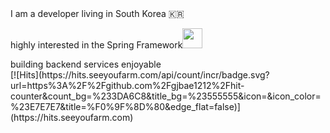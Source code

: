
<div style = "display:flex;">
  I am a developer living in South Korea 🇰🇷
</div>

<div style = "display:flex;">

highly interested in the Spring Framework<img width = 32 height = auto src="https://img.shields.io/badge/-white?style=flat-square&logo=spring">

</div>
<div style = "display:flex;">
building backend services enjoyable
</div>

<div style = "">
[![Hits](https://hits.seeyoufarm.com/api/count/incr/badge.svg?url=https%3A%2F%2Fgithub.com%2Fgjbae1212%2Fhit-counter&count_bg=%233DA6C8&title_bg=%23555555&icon=&icon_color=%23E7E7E7&title=%F0%9F%8D%80&edge_flat=false)](https://hits.seeyoufarm.com)
</div>
